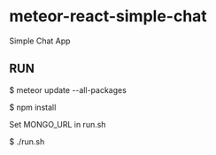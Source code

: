 # meteor-react-simple-chat
Simple Chat App


## RUN
  $ meteor update --all-packages
  
  $ npm install
  
  Set MONGO_URL in run.sh
  
  $ ./run.sh
